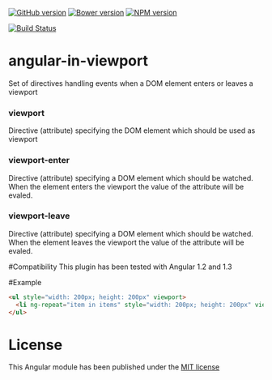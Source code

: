 [![GitHub version](https://badge.fury.io/gh/showpad%2Fangular-in-viewport.svg)](http://badge.fury.io/gh/showpad%2Fangular-in-viewport)
[![Bower version](https://badge.fury.io/bo/angular-in-viewport.svg)](http://badge.fury.io/bo/angular-in-viewport)
[![NPM version](https://badge.fury.io/js/angular-in-viewport.svg)](http://badge.fury.io/js/angular-in-viewport)

[![Build Status](https://travis-ci.org/showpad/angular-in-viewport.svg)](https://travis-ci.org/showpad/angular-in-viewport)

angular-in-viewport
===================

Set of directives handling events when a DOM element enters or leaves a viewport

### viewport
Directive (attribute) specifying the DOM element which should be used as viewport

### viewport-enter
Directive (attribute) specifying a DOM element which should be watched. When the element enters the viewport the value of the attribute will be evaled.

### viewport-leave
Directive (attribute) specifying a DOM element which should be watched. When the element leaves the viewport the value of the attribute will be evaled.

#Compatibility
This plugin has been tested with Angular 1.2 and 1.3

#Example
```HTML
<ul style="width: 200px; height: 200px" viewport>
  <li ng-repeat="item in items" style="width: 200px; height: 200px" viewport-leave="item.visible = false" viewport-enter="item.visible = true">
</ul>
```

# License
This Angular module has been published under the [MIT license](LICENSE)
